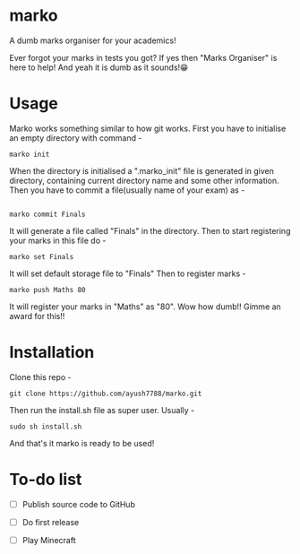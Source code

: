 # marko
A dumb marks organiser for your academics!

Ever forgot your marks in tests you got? If yes then "Marks Organiser" is here to help!
And yeah it is dumb as it sounds!😁
# Usage
Marko works something similar to how git works.
First you have to initialise an empty directory with command -
```
marko init
```
When the directory is initialised a ".marko_init" file is generated in given directory, containing current directory name and some other information.
Then you have to commit a file(usually name of your exam) as -
```
 
marko commit Finals
```
It will generate a file called "Finals" in the directory.
Then to start registering your marks in this file do -
```
marko set Finals
```
It will set default storage file to "Finals"
Then to register marks -
```
marko push Maths 80
```
It will register your marks in "Maths" as "80".
Wow how dumb!! Gimme an award for this!!
# Installation
Clone this repo - 
```
git clone https://github.com/ayush7788/marko.git
```
Then run the install.sh file as super user.
Usually -
```
sudo sh install.sh
```
And that's it marko is ready to be used!

# To-do list
- [ ] Publish source code to GitHub
- [ ] Do first release
- [ ] Play Minecraft

